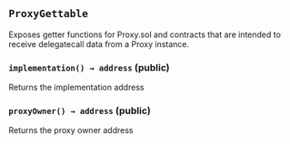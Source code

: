 ## `ProxyGettable`



Exposes getter functions for Proxy.sol and contracts that are intended to receive
delegatecall data from a Proxy instance.


### `implementation() → address` (public)



Returns the implementation address

### `proxyOwner() → address` (public)



Returns the proxy owner address


